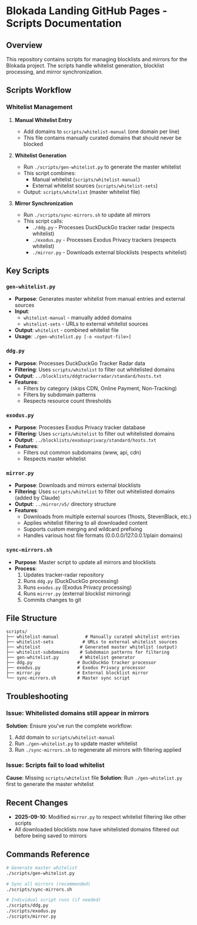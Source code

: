 # Blokada Landing GitHub Pages - Scripts Documentation

## Overview

This repository contains scripts for managing blocklists and mirrors for the Blokada project. The scripts handle whitelist generation, blocklist processing, and mirror synchronization.

## Scripts Workflow

### Whitelist Management

1. **Manual Whitelist Entry**
   - Add domains to `scripts/whitelist-manual` (one domain per line)
   - This file contains manually curated domains that should never be blocked

2. **Whitelist Generation**
   - Run `./scripts/gen-whitelist.py` to generate the master whitelist
   - This script combines:
     - Manual whitelist (`scripts/whitelist-manual`)
     - External whitelist sources (`scripts/whitelist-sets`)
   - Output: `scripts/whitelist` (master whitelist file)

3. **Mirror Synchronization**
   - Run `./scripts/sync-mirrors.sh` to update all mirrors
   - This script calls:
     - `./ddg.py` - Processes DuckDuckGo tracker radar (respects whitelist)
     - `./exodus.py` - Processes Exodus Privacy trackers (respects whitelist)  
     - `./mirror.py` - Downloads external blocklists (respects whitelist)

## Key Scripts

### `gen-whitelist.py`
- **Purpose**: Generates master whitelist from manual entries and external sources
- **Input**: 
  - `whitelist-manual` - manually added domains
  - `whitelist-sets` - URLs to external whitelist sources
- **Output**: `whitelist` - combined whitelist file
- **Usage**: `./gen-whitelist.py [-o <output-file>]`

### `ddg.py`
- **Purpose**: Processes DuckDuckGo Tracker Radar data
- **Filtering**: Uses `scripts/whitelist` to filter out whitelisted domains
- **Output**: `../blocklists/ddgtrackerradar/standard/hosts.txt`
- **Features**: 
  - Filters by category (skips CDN, Online Payment, Non-Tracking)
  - Filters by subdomain patterns
  - Respects resource count thresholds

### `exodus.py`
- **Purpose**: Processes Exodus Privacy tracker database
- **Filtering**: Uses `scripts/whitelist` to filter out whitelisted domains
- **Output**: `../blocklists/exodusprivacy/standard/hosts.txt`
- **Features**: 
  - Filters out common subdomains (www, api, cdn)
  - Respects master whitelist

### `mirror.py`
- **Purpose**: Downloads and mirrors external blocklists
- **Filtering**: Uses `scripts/whitelist` to filter out whitelisted domains (added by Claude)
- **Output**: `../mirror/v5/` directory structure
- **Features**:
  - Downloads from multiple external sources (1hosts, StevenBlack, etc.)
  - Applies whitelist filtering to all downloaded content
  - Supports custom merging and wildcard prefixing
  - Handles various host file formats (0.0.0.0/127.0.0.1/plain domains)

### `sync-mirrors.sh`
- **Purpose**: Master script to update all mirrors and blocklists
- **Process**:
  1. Updates tracker-radar repository
  2. Runs `ddg.py` (DuckDuckGo processing)
  3. Runs `exodus.py` (Exodus Privacy processing)
  4. Runs `mirror.py` (external blocklist mirroring)
  5. Commits changes to git

## File Structure

```
scripts/
├── whitelist-manual          # Manually curated whitelist entries
├── whitelist-sets           # URLs to external whitelist sources
├── whitelist               # Generated master whitelist (output)
├── whitelist-subdomains    # Subdomain patterns for filtering
├── gen-whitelist.py        # Whitelist generator
├── ddg.py                 # DuckDuckGo tracker processor
├── exodus.py              # Exodus Privacy processor
├── mirror.py              # External blocklist mirror
└── sync-mirrors.sh        # Master sync script
```

## Troubleshooting

### Issue: Whitelisted domains still appear in mirrors
**Solution**: Ensure you've run the complete workflow:
1. Add domain to `scripts/whitelist-manual`
2. Run `./gen-whitelist.py` to update master whitelist
3. Run `./sync-mirrors.sh` to regenerate all mirrors with filtering applied

### Issue: Scripts fail to load whitelist
**Cause**: Missing `scripts/whitelist` file
**Solution**: Run `./gen-whitelist.py` first to generate the master whitelist

## Recent Changes

- **2025-09-10**: Modified `mirror.py` to respect whitelist filtering like other scripts
- All downloaded blocklists now have whitelisted domains filtered out before being saved to mirrors

## Commands Reference

```bash
# Generate master whitelist
./scripts/gen-whitelist.py

# Sync all mirrors (recommended)
./scripts/sync-mirrors.sh

# Individual script runs (if needed)
./scripts/ddg.py
./scripts/exodus.py  
./scripts/mirror.py
```